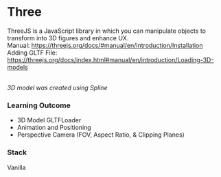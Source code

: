 # Three
ThreeJS is a JavaScript library in which you can manipulate objects to transform into 3D figures and enhance UX. 
<br /> Manual: https://threejs.org/docs/#manual/en/introduction/Installation
<br /> Adding GLTF File: https://threejs.org/docs/index.html#manual/en/introduction/Loading-3D-models

<br /> *3D model was created using Spline*
### Learning Outcome
- 3D Model GLTFLoader
- Animation and Positioning
- Perspective Camera (FOV, Aspect Ratio, & Clipping Planes)

### Stack
Vanilla
